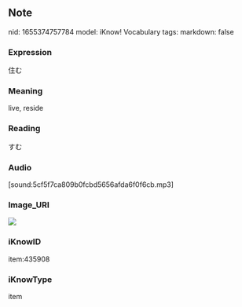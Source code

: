 ## Note
nid: 1655374757784
model: iKnow! Vocabulary
tags: 
markdown: false

### Expression
住む

### Meaning
live, reside

### Reading
すむ

### Audio
[sound:5cf5f7ca809b0fcbd5656afda6f0f6cb.mp3]

### Image_URI
<img src="2615f9f63f4163236cb1272af784bcbe.jpg">

### iKnowID
item:435908

### iKnowType
item
